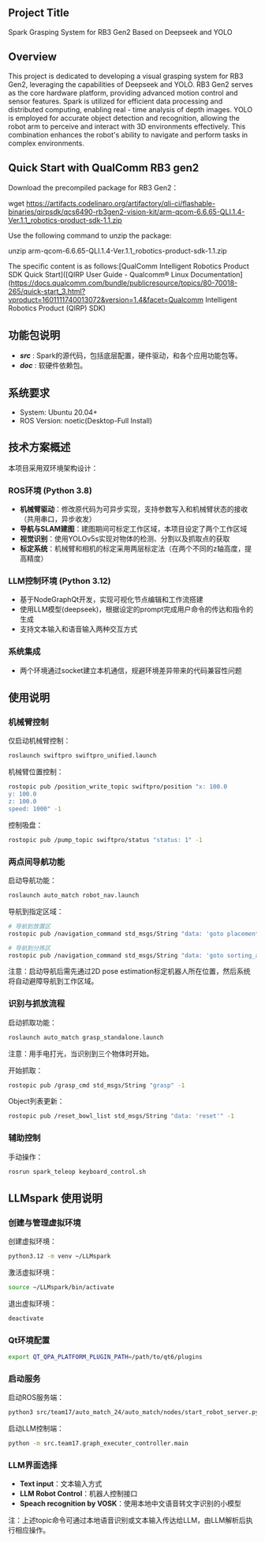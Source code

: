 ## Project Title
Spark Grasping System for RB3 Gen2 Based on Deepseek and YOLO


## Overview
This project is dedicated to developing a visual grasping system for RB3 Gen2, leveraging the capabilities of Deepseek and YOLO. RB3 Gen2 serves as the core hardware platform, providing advanced motion control and sensor features. Spark is utilized for efficient data processing and distributed computing, enabling real - time analysis of depth images. YOLO is employed for accurate object detection and recognition, allowing the robot arm to perceive and interact with 3D environments effectively. This combination enhances the robot's ability to navigate and perform tasks in complex environments.

## Quick Start with QualComm RB3 gen2
Download the precompiled package for RB3 Gen2：

wget https://artifacts.codelinaro.org/artifactory/qli-ci/flashable-binaries/qirpsdk/qcs6490-rb3gen2-vision-kit/arm-qcom-6.6.65-QLI.1.4-Ver.1.1_robotics-product-sdk-1.1.zip

Use the following command to unzip the package:

unzip arm-qcom-6.6.65-QLI.1.4-Ver.1.1_robotics-product-sdk-1.1.zip

The specific content is as follows:[QualComm Intelligent Robotics Product SDK Quick Start]([QIRP User Guide - Qualcomm® Linux Documentation](https://docs.qualcomm.com/bundle/publicresource/topics/80-70018-265/quick-start_3.html?vproduct=1601111740013072&version=1.4&facet=Qualcomm Intelligent Robotics Product (QIRP) SDK)

## 功能包说明

* ***src*** : Spark的源代码，包括底层配置，硬件驱动，和各个应用功能包等。
* ***doc*** : 软硬件依赖包。

## 系统要求

* System:	Ubuntu 20.04+
* ROS Version:	noetic(Desktop-Full Install)

## 技术方案概述

本项目采用双环境架构设计：

### ROS环境 (Python 3.8)
- **机械臂驱动**：修改原代码为可异步实现，支持参数写入和机械臂状态的接收（共用串口，异步收发）
- **导航与SLAM建图**：建图期间可标定工作区域，本项目设定了两个工作区域
- **视觉识别**：使用YOLOv5s实现对物体的检测、分割以及抓取点的获取
- **标定系统**：机械臂和相机的标定采用两层标定法（在两个不同的z轴高度，提高精度）

### LLM控制环境 (Python 3.12)
- 基于NodeGraphQt开发，实现可视化节点编辑和工作流搭建
- 使用LLM模型(deepseek)，根据设定的prompt完成用户命令的传达和指令的生成
- 支持文本输入和语音输入两种交互方式

### 系统集成
- 两个环境通过socket建立本机通信，规避环境差异带来的代码兼容性问题

## 使用说明

### 机械臂控制
仅启动机械臂控制：
```bash
roslaunch swiftpro swiftpro_unified.launch
```

机械臂位置控制：
```bash
rostopic pub /position_write_topic swiftpro/position "x: 100.0
y: 100.0
z: 100.0
speed: 1000" -1
```

控制吸盘：
```bash
rostopic pub /pump_topic swiftpro/status "status: 1" -1
```

### 两点间导航功能
启动导航功能：
```bash
roslaunch auto_match robot_nav.launch
```

导航到指定区域：
```bash
# 导航到放置区
rostopic pub /navigation_command std_msgs/String "data: 'goto placement_area'" -1

# 导航到分拣区
rostopic pub /navigation_command std_msgs/String "data: 'goto sorting_area'" -1
```

注意：启动导航后需先通过2D pose estimation标定机器人所在位置，然后系统将自动避障导航到工作区域。

### 识别与抓放流程
启动抓取功能：
```bash
roslaunch auto_match grasp_standalone.launch
```
注意：用手电打光，当识别到三个物体时开始。

开始抓取：
```bash
rostopic pub /grasp_cmd std_msgs/String "grasp" -1
```

Object列表更新：
```bash
rostopic pub /reset_bowl_list std_msgs/String "data: 'reset'" -1
```

### 辅助控制
手动操作：
```bash
rosrun spark_teleop keyboard_control.sh
```

## LLMspark 使用说明

### 创建与管理虚拟环境
创建虚拟环境：
```bash
python3.12 -m venv ~/LLMspark
```

激活虚拟环境：
```bash
source ~/LLMspark/bin/activate
```

退出虚拟环境：
```bash
deactivate
```

### Qt环境配置
```bash
export QT_QPA_PLATFORM_PLUGIN_PATH=/path/to/qt6/plugins
```

### 启动服务
启动ROS服务端：
```bash
python3 src/team17/auto_match_24/auto_match/nodes/start_robot_server.py
```

启动LLM控制端：
```bash
python -m src.team17.graph_executer_controller.main
```

### LLM界面选择
- **Text input**：文本输入方式
- **LLM Robot Control**：机器人控制接口
- **Speach recognition by VOSK**：使用本地中文语音转文字识别的小模型

注：上述topic命令可通过本地语音识别或文本输入传达给LLM，由LLM解析后执行相应操作。
